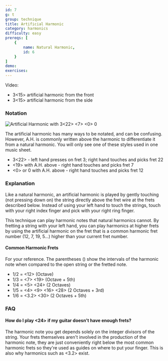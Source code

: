 ```yaml
---
id: 7
g: t
group: technique
title: Artificial Harmonic
category: harmonics
difficulty: easy
prereqs: [
    {
        name: Natural Harmonic,
        id: 6
    }
]
demo: 
exercises:
---
```


Video:
- 3<15> artificial harmonic from the front
- 3<15> artificial harmonic from the side

### Notation

![Artificial Harmonic with 3<22> <7> <0> 0]()

The artificial harmonic has many ways to be notated, and can be confusing. However, A.H. is commonly written above the harmonic to differentiate it from a natural harmonic. You will only see one of these styles used in one music sheet.

- 3<22> - left hand presses on fret 3; right hand touches and picks fret 22
- <19> with A.H. above - right hand touches and picks fret 7
- <0> or 0 with A.H. above - right hand touches and picks fret 12

### Explanation

Like a natural harmonic, an artificial harmonic is played by gently touching (not pressing down on) the string directly above the <span class="tt" data-tip="the metal strips on your fretboard">fret wire</span> at the frets described below. Instead of using your left hand to touch the strings, touch with your right index finger and pick with your right ring finger.

This technique can play harmonic notes that natural harmonics cannot. By fretting a string with your left hand, you can play harmonics at higher frets by using the artificial harmonic on the fret that is a common harmonic fret number (12, 7, 19, 5...) higher than your current fret number.

#### Common Harmonic Frets

For your reference. The parentheses () show the intervals of the harmonic note when compared to the open string or the fretted note.

- 1/2 = <12> (Octave)
- 1/3 = <7> <19> (Octave + 5th)
- 1/4 = <5> <24> (2 Octaves)
- 1/5 = <4> <9> <16> <28> (2 Octaves + 3rd)
- 1/6 = <3.2> <30> (2 Octaves + 5th)

### FAQ

#### How do I play <24> if my guitar doesn't have enough frets?

The harmonic note you get depends solely on the integer divisors of the string. Your frets themselves aren't involved in the production of the harmonic note, they are just conveniently right below the most common harmonic frets so they're used as guides on where to put your finger. This is also why harmonics such as <3.2> exist. 